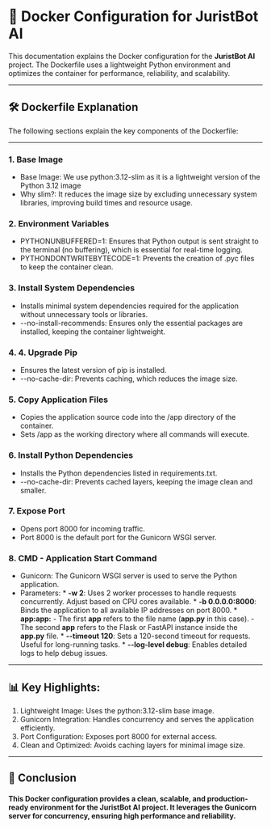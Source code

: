 # 🐳 Docker Configuration for JuristBot AI  

This documentation explains the Docker configuration for the **JuristBot AI** project. The Dockerfile uses a lightweight Python environment and optimizes the container for performance, reliability, and scalability.

---

## 🛠️ **Dockerfile Explanation**

The following sections explain the key components of the Dockerfile:

---

### **1. Base Image**
* Base Image: We use python:3.12-slim as it is a lightweight version of the Python 3.12 image
* Why slim?: It reduces the image size by excluding unnecessary system libraries, improving build times and resource usage.

### **2. Environment Variables**
* PYTHONUNBUFFERED=1: Ensures that Python output is sent straight to the terminal (no buffering), which is essential for real-time logging.
* PYTHONDONTWRITEBYTECODE=1: Prevents the creation of .pyc files to keep the container clean.

### **3. Install System Dependencies**
* Installs minimal system dependencies required for the application without unnecessary tools or libraries.
* --no-install-recommends: Ensures only the essential packages are installed, keeping the container lightweight.

### **4. 4. Upgrade Pip**
* Ensures the latest version of pip is installed.
* --no-cache-dir: Prevents caching, which reduces the image size.

### **5. Copy Application Files**
* Copies the application source code into the /app directory of the container.
* Sets /app as the working directory where all commands will execute.

### **6. Install Python Dependencies**
* Installs the Python dependencies listed in requirements.txt.
* --no-cache-dir: Prevents cached layers, keeping the image clean and smaller.

### **7. Expose Port**
* Opens port 8000 for incoming traffic.
* Port 8000 is the default port for the Gunicorn WSGI server.
 
### **8. CMD - Application Start Command**
* Gunicorn: The Gunicorn WSGI server is used to serve the Python application.
* Parameters:
        * **-w 2**: Uses 2 worker processes to handle requests concurrently. Adjust based on CPU cores available.
        * **-b 0.0.0.0:8000**: Binds the application to all available IP addresses on port 8000.
        * **app:app:**
                  - The first **app** refers to the file name (**app.py** in this case).
                  - The second **app** refers to the Flask or FastAPI instance inside the **app.py** file.
        * **--timeout 120**: Sets a 120-second timeout for requests. Useful for long-running tasks.
        * **--log-level debug**: Enables detailed logs to help debug issues.

---

## 📊 **Key Highlights:**
1. Lightweight Image: Uses the python:3.12-slim base image.
2. Gunicorn Integration: Handles concurrency and serves the application efficiently.
3. Port Configuration: Exposes port 8000 for external access.
4. Clean and Optimized: Avoids caching layers for minimal image size.

---

## 🏁 **Conclusion**
#### This Docker configuration provides a clean, scalable, and production-ready environment for the JuristBot AI project. It leverages the Gunicorn server for concurrency, ensuring high performance and reliability.